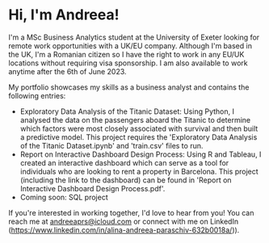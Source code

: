 # Hi, I'm Andreea!

I'm a MSc Business Analytics student at the University of Exeter looking for remote work opportunities with a UK/EU company. Although I'm based in the UK, I'm a Romanian citizen so I have the right to work in any EU/UK locations without requiring visa sponsorship. I am also available to work anytime after the 6th of June 2023.

My portfolio showcases my skills as a business analyst and contains the following entries:
- Exploratory Data Analysis of the Titanic Dataset: Using Python, I analysed the data on the passengers aboard the Titanic to determine which factors    were most closely associated with survival and then built a predictive model. This project requires the 'Exploratory Data Analysis of the Titanic Dataset.ipynb' and 'train.csv' files to run.
- Report on Interactive Dashboard Design Process: Using R and Tableau, I created an interactive dashboard which can serve as a tool for individuals who are looking to rent a property in Barcelona. This project (including the link to the dashboard) can be found in 'Report on Interactive Dashboard Design Process.pdf'.
- Coming soon: SQL project

If you're interested in working together, I'd love to hear from you! You can reach me at andreeaprs@icloud.com or connect with me on LinkedIn (https://www.linkedin.com/in/alina-andreea-paraschiv-632b0018a/)).
